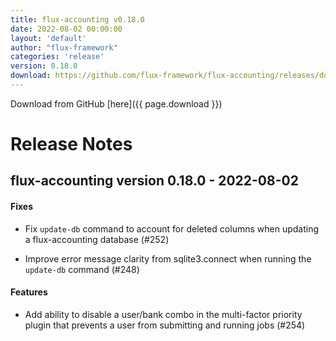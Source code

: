 ```yaml
---
title: flux-accounting v0.18.0
date: 2022-08-02 00:00:00
layout: 'default'
author: "flux-framework"
categories: 'release'
version: 0.18.0
download: https://github.com/flux-framework/flux-accounting/releases/download/v0.18.0/flux-accounting-0.18.0.tar.gz
---
```


Download from GitHub [here]({{ page.download }})

# Release Notes

flux-accounting version 0.18.0 - 2022-08-02
-------------------------------------------

#### Fixes

* Fix `update-db` command to account for deleted columns when updating a
flux-accounting database (#252)

* Improve error message clarity from sqlite3.connect when running the
`update-db` command (#248)

#### Features

* Add ability to disable a user/bank combo in the multi-factor priority plugin
that prevents a user from submitting and running jobs (#254)
